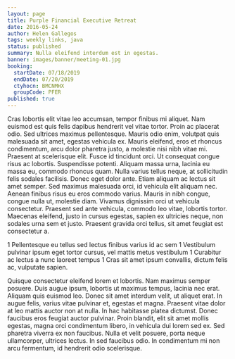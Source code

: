 ```yaml
---
layout: page
title: Purple Financial Executive Retreat
date: 2016-05-24
author: Helen Gallegos
tags: weekly links, java
status: published
summary: Nulla eleifend interdum est in egestas.
banner: images/banner/meeting-01.jpg
booking:
  startDate: 07/18/2019
  endDate: 07/20/2019
  ctyhocn: BMCNMHX
  groupCode: PFER
published: true
---
```

Cras lobortis elit vitae leo accumsan, tempor finibus mi aliquet. Nam euismod est quis felis dapibus hendrerit vel vitae tortor. Proin ac placerat odio. Sed ultrices maximus pellentesque. Mauris odio enim, volutpat quis malesuada sit amet, egestas vehicula ex. Mauris eleifend, eros et rhoncus condimentum, arcu dolor pharetra justo, a molestie nisi nibh vitae mi. Praesent at scelerisque elit. Fusce id tincidunt orci.
Ut consequat congue risus ac lobortis. Suspendisse potenti. Aliquam massa urna, lacinia eu massa eu, commodo rhoncus quam. Nulla varius tellus neque, at sollicitudin felis sodales facilisis. Donec eget dolor ante. Etiam aliquam ac lectus sit amet semper. Sed maximus malesuada orci, id vehicula elit aliquam nec. Aenean finibus risus eu eros commodo varius. Mauris in nibh congue, congue nulla ut, molestie diam. Vivamus dignissim orci ut vehicula consectetur. Praesent sed ante vehicula, commodo leo vitae, lobortis tortor. Maecenas eleifend, justo in cursus egestas, sapien ex ultricies neque, non sodales urna sem et justo. Praesent gravida orci tellus, sit amet feugiat est consectetur a.

1 Pellentesque eu tellus sed lectus finibus varius id ac sem
1 Vestibulum pulvinar ipsum eget tortor cursus, vel mattis metus vestibulum
1 Curabitur ac lectus a nunc laoreet tempus
1 Cras sit amet ipsum convallis, dictum felis ac, vulputate sapien.

Quisque consectetur eleifend lorem et lobortis. Nam maximus semper posuere. Duis augue ipsum, lobortis ut maximus tempus, lacinia nec erat. Aliquam quis euismod leo. Donec sit amet interdum velit, ut aliquet erat. In augue felis, varius vitae pulvinar et, egestas et magna. Praesent vitae dolor at leo mattis auctor non at nulla. In hac habitasse platea dictumst. Donec faucibus eros feugiat auctor pulvinar. Proin blandit, elit sit amet mollis egestas, magna orci condimentum libero, in vehicula dui lorem sed ex. Sed pharetra viverra ex non faucibus. Nulla et velit posuere, porta neque ullamcorper, ultrices lectus. In sed faucibus odio. In condimentum mi non arcu fermentum, id hendrerit odio scelerisque.
